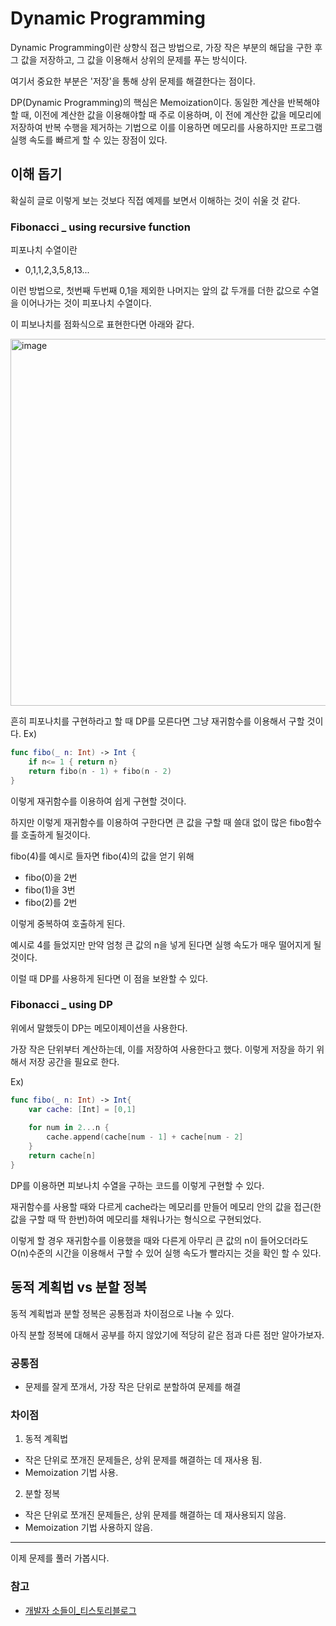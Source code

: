 # Dynamic Programming
Dynamic Programming이란 상향식 접근 방법으로, 가장 작은 부분의 해답을 구한 후 그 값을 저장하고, 그 값을 이용해서 상위의 문제를 푸는 방식이다.

여기서 중요한 부분은 '저장'을 통해 상위 문제를 해결한다는 점이다.

DP(Dynamic Programming)의 핵심은 Memoization이다. 동일한 계산을 반복해야할 때, 이전에 계산한 값을 이용해야할 때 주로 이용하며, 이 전에 계산한 값을 메모리에 저장하여 반복 수행을 제거하는 기법으로 이를 이용하면 메모리를 사용하지만 프로그램 실행 속도를 빠르게 할 수 있는 장점이 있다.

## 이해 돕기
확실히 글로 이렇게 보는 것보다 직접 예제를 보면서 이해하는 것이 쉬울 것 같다.

### Fibonacci _ using recursive function
피포나치 수열이란 
- 0,1,1,2,3,5,8,13...

이런 방법으로, 첫번째 두번째 0,1을 제외한 나머지는 앞의 값 두개를 더한 값으로 수열을 이어나가는 것이 피포나치 수열이다.

이 피보나치를 점화식으로 표현한다면 아래와 같다.

<img width="587" alt="image" src="https://github.com/eemdeeks/iOS/assets/87136217/4cb14e55-6e63-42eb-9ec0-9af1d4ec2537">

흔히 피포나치를 구현하라고 할 때 DP를 모른다면 그냥 재귀함수를 이용해서 구할 것이다.
Ex)
```swift
func fibo(_ n: Int) -> Int {
    if n<= 1 { return n}
    return fibo(n - 1) + fibo(n - 2)
}
```
이렇게 재귀함수를 이용하여 쉽게 구현할 것이다.

하지만 이렇게 재귀함수를 이용하여 구한다면 큰 값을 구할 때 쓸대 없이 많은 fibo함수를 호출하게 될것이다.

fibo(4)를 예시로 들자면
fibo(4)의 값을 얻기 위해
- fibo(0)을 2번
- fibo(1)을 3번
- fibo(2)를 2번

이렇게 중복하여 호출하게 된다. 

예시로 4를 들었지만 만약 엄청 큰 값의 n을 넣게 된다면 실행 속도가 매우 떨어지게 될것이다.

이럴 때 DP를 사용하게 된다면 이 점을 보완할 수 있다.

### Fibonacci _ using DP
위에서 말했듯이 DP는 메모이제이션을 사용한다.

가장 작은 단위부터 계산하는데, 이를 저장하여 사용한다고 했다. 이렇게 저장을 하기 위해서 저장 공간을 필요로 한다.

Ex)
```Swift
func fibo(_ n: Int) -> Int{
    var cache: [Int] = [0,1]
    
    for num in 2...n {
        cache.append(cache[num - 1] + cache[num - 2]
    }
    return cache[n]
}
```
DP를 이용하면 피보나치 수열을 구하는 코드를 이렇게 구현할 수 있다.

재귀함수를 사용할 때와 다르게 cache라는 메모리를 만들어 메모리 안의 값을 접근(한 값을 구할 때 딱 한번)하여 메모리를 채워나가는 형식으로 구현되었다.

이렇게 할 경우 재귀함수를 이용했을 때와 다른게 아무리 큰 값의 n이 들어오더라도 O(n)수준의 시간을 이용해서 구할 수 있어 실행 속도가 빨라지는 것을 확인 할 수 있다.

## 동적 계획법 vs 분할 정복
동적 계획법과 분할 정복은 공통점과 차이점으로 나눌 수 있다.

아직 분할 정복에 대해서 공부를 하지 않았기에 적당히 같은 점과 다른 점만 알아가보자.

### 공통점
- 문제를 잘게 쪼개서, 가장 작은 단위로 분할하여 문제를 해결

### 차이점
1. 동적 계획법
- 작은 단위로 쪼개진 문제들은, 상위 문제를 해결하는 데 재사용 됨.
- Memoization 기법 사용.

2. 분할 정복
- 작은 단위로 쪼개진 문제들은, 상위 문제를 해결하는 데 재사용되지 않음.
- Memoization 기법 사용하지 않음.

***
이제 문제를 풀러 가봅시다.

### 참고
- [개발자 소들이_티스토리블로그](https://babbab2.tistory.com/100)
